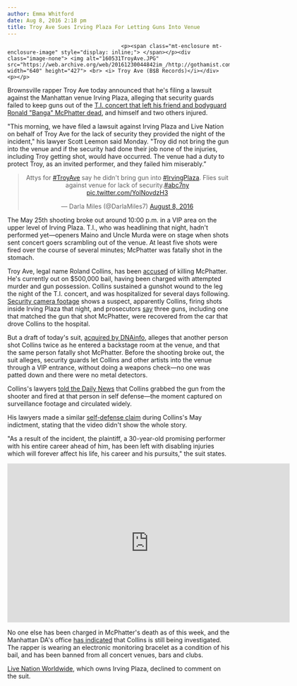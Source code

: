 ```yaml
---
author: Emma Whitford
date: Aug 8, 2016 2:18 pm
title: Troy Ave Sues Irving Plaza For Letting Guns Into Venue 
---
```


	
										<p><span class="mt-enclosure mt-enclosure-image" style="display: inline;"> </span></p><div class="image-none"> <img alt="160531TroyAve.JPG" src="https://web.archive.org/web/20161230044842im_/http://gothamist.com/attachments/nyc_ewhitford/160531TroyAve.JPG" width="640" height="427"> <br> <i> Troy Ave (B$B Records)</i></div> <p></p>

<p>Brownsville rapper Troy Ave today announced that he&apos;s filing a lawsuit against the Manhattan venue Irving Plaza, alleging that security guards failed to keep guns out of the <a href="https://web.archive.org/web/20161230044842/http://gothamist.com/2016/05/26/irving_plaza_shooting_nyc.php">T.I. concert that left his friend and bodyguard Ronald &quot;Banga&quot; McPhatter dead</a>, and himself and two others injured. </p>

<p>&quot;This morning, we have filed a lawsuit against Irving Plaza and Live Nation on behalf of Troy Ave for the lack of security they provided the night of the incident,&quot; his lawyer Scott Leemon said Monday. &quot;Troy did not bring the gun into the venue and if the security had done their job none of the injuries, including Troy getting shot, would have occurred. The venue had a duty to protect Troy, as an invited performer, and they failed him miserably.&#x201D;</p>

<center><blockquote class="twitter-tweet" data-lang="en"><p lang="en" dir="ltr">Attys for <a href="https://web.archive.org/web/20161230044842/https://twitter.com/hashtag/TroyAve?src=hash">#TroyAve</a> say he didn&apos;t bring gun into <a href="https://web.archive.org/web/20161230044842/https://twitter.com/hashtag/IrvingPlaza?src=hash">#IrvingPlaza</a>. Flies suit against venue for lack of security.<a href="https://web.archive.org/web/20161230044842/https://twitter.com/hashtag/abc7ny?src=hash">#abc7ny</a> <a href="https://web.archive.org/web/20161230044842/https://t.co/YolNovdzH3">pic.twitter.com/YolNovdzH3</a></p>&#x2014; Darla Miles (@DarlaMiles7) <a href="https://web.archive.org/web/20161230044842/https://twitter.com/DarlaMiles7/status/762701979906965508">August 8, 2016</a></blockquote>
<script async src="//web.archive.org/web/20161230044842js_/http://platform.twitter.com/widgets.js" charset="utf-8"></script></center>

<p>The May 25th shooting broke out around 10:00 p.m. in a VIP area on the upper level of Irving Plaza. T.I., who was headlining that night, hadn&apos;t performed yet&#x2014;openers Maino and Uncle Murda were on stage when shots sent concert goers scrambling out of the venue. At least five shots were fired over the course of several minutes; McPhatter was fatally shot in the stomach. </p>

<p>Troy Ave, legal name Roland Collins, has been <a href="https://web.archive.org/web/20161230044842/http://gothamist.com/2016/05/31/troy_ave_arraignment.php">accused</a> of killing McPhatter. He&apos;s currently out on $500,000 bail, having been charged with attempted murder and gun possession. Collins sustained a gunshot wound to the leg the night of the T.I. concert, and was hospitalized for several days following. <a href="https://web.archive.org/web/20161230044842/http://gothamist.com/2016/05/26/police_arrest_one_for_irving_plaza.php">Security camera footage</a> shows a suspect, apparently Collins, firing shots inside Irving Plaza that night, and prosecutors <a href="https://web.archive.org/web/20161230044842/http://www.nydailynews.com/new-york/nyc-crime/rapper-charged-irving-plaza-shooting-claims-victim-article-1.2654978">say</a> three guns, including one that matched the gun that shot McPhatter, were recovered from the car that drove Collins to the hospital. </p>

<p>But a draft of today&apos;s suit, <a href="https://web.archive.org/web/20161230044842/https://www.dnainfo.com/new-york/20160805/midtown-east/adopt-kitten-at-urban-outfitters-this-weekend">acquired by DNAinfo</a>, alleges that another person shot Collins twice as he entered a backstage room at the venue, and that the same person fatally shot McPhatter. Before the shooting broke out, the suit alleges, security guards let Collins and other artists into the venue through a VIP entrance, without doing a weapons check&#x2014;no one was patted down and there were no metal detectors. </p>

<p>Collins&apos;s lawyers <a href="https://web.archive.org/web/20161230044842/http://www.nydailynews.com/new-york/nyc-crime/rapper-troy-ave-sue-irving-plaza-live-nation-shooting-article-1.2742795">told the Daily News</a> that Collins grabbed the gun from the shooter and fired at that person in self defense&#x2014;the moment captured on surveillance footage and circulated widely. </p>

<p>His lawyers made a similar <a href="https://web.archive.org/web/20161230044842/http://gothamist.com/2016/05/31/troy_ave_arraignment.php">self-defense claim</a> during Collins&apos;s May indictment, stating that the video didn&apos;t show the whole story. </p>

<p>&quot;As a result of the incident, the plaintiff, a 30-year-old promising performer with his entire career ahead of him, has been left with disabling injuries which will forever affect his life, his career and his pursuits,&quot; the suit states. </p>

<center><iframe width="640" height="360" src="https://web.archive.org/web/20161230044842if_/https://www.youtube.com/embed/2xKCmGz9U34?rel=0" frameborder="0" allowfullscreen></iframe></center>

<p>No one else has been charged in McPhatter&apos;s death as of this week, and the Manhattan DA&apos;s office <a href="https://web.archive.org/web/20161230044842/http://www.nydailynews.com/new-york/nyc-crime/rapper-troy-ave-sue-irving-plaza-live-nation-shooting-article-1.2742795">has indicated</a> that Collins is still being investigated. The rapper is wearing an electronic monitoring bracelet as a condition of his bail, and has been banned from all concert venues, bars and clubs. </p>

<p><a href="https://web.archive.org/web/20161230044842/http://www.livenation.com/">Live Nation Worldwide</a>, which owns Irving Plaza, declined to comment on the suit. </p>					
										
									
				